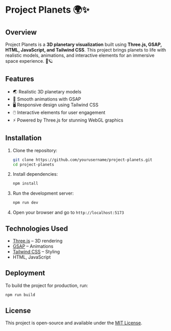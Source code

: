 # Project Planets 🌍✨

## Overview
Project Planets is a **3D planetary visualization** built using **Three.js, GSAP, HTML, JavaScript, and Tailwind CSS**. This project brings planets to life with realistic models, animations, and interactive elements for an immersive space experience. 🚀🪐

## Features
- 🌏 Realistic 3D planetary models
- 🎥 Smooth animations with GSAP
- 🖥️ Responsive design using Tailwind CSS
- 🖱️ Interactive elements for user engagement
- ⚡ Powered by Three.js for stunning WebGL graphics

## Installation
1. Clone the repository:
   ```sh
   git clone https://github.com/yourusername/project-planets.git
   cd project-planets
   ```
2. Install dependencies:
   ```sh
   npm install
   ```
3. Run the development server:
   ```sh
   npm run dev
   ```
4. Open your browser and go to `http://localhost:5173`

## Technologies Used
- [Three.js](https://threejs.org/) – 3D rendering
- [GSAP](https://greensock.com/gsap/) – Animations
- [Tailwind CSS](https://tailwindcss.com/) – Styling
- HTML, JavaScript

## Deployment
To build the project for production, run:
```sh
npm run build
```

## License
This project is open-source and available under the [MIT License](LICENSE).

